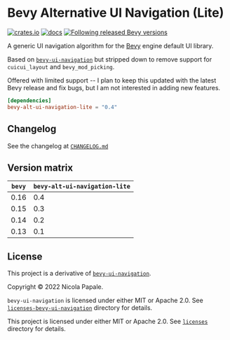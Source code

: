 # Bevy Alternative UI Navigation (Lite)

[![crates.io](https://img.shields.io/crates/v/bevy-alt-ui-navigation-lite.svg)](https://crates.io/crates/bevy-alt-ui-navigation-lite)
[![docs](https://docs.rs/bevy-alt-ui-navigation-lite/badge.svg)](https://docs.rs/bevy-alt-ui-navigation-lite)
[![Following released Bevy versions](https://img.shields.io/badge/Bevy%20tracking-released%20version-lightblue)](https://bevyengine.org/learn/book/plugin-development/#main-branch-tracking)

A generic UI navigation algorithm for the
[Bevy](https://github.com/bevyengine/bevy) engine default UI library.

Based on [`bevy-ui-navigation`](https://github.com/nicopap) but stripped down to remove support for `cuicui_layout` and `bevy_mod_picking`.

Offered with limited support -- I plan to keep this updated with the latest Bevy release and fix bugs, but I am not interested in adding new features.

```toml
[dependencies]
bevy-alt-ui-navigation-lite = "0.4"
```

## Changelog

See the changelog at [`CHANGELOG.md`](./CHANGELOG.md)

## Version matrix

| `bevy` | `bevy-alt-ui-navigation-lite` |
|------|------|
| 0.16 | 0.4  |
| 0.15 | 0.3  |
| 0.14 | 0.2  |
| 0.13 | 0.1  |

## License

This project is a derivative of [`bevy-ui-navigation`](https://github.com/nicopap/ui-navigation).

Copyright © 2022 Nicola Papale.

`bevy-ui-navigation` is licensed under either MIT or Apache 2.0. See
[`licenses-bevy-ui-navigation`](licenses-bevy-ui-navigation) directory for details.

This project is licensed under either MIT or Apache 2.0. See
[`licenses`](./licenses) directory for details.
